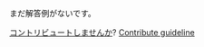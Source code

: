 
まだ解答例がないです。

[コントリビュートしませんか](https://github.com/BFEdev/BFE.dev-solutions/blob/main/problem/highlight-keywords-in-html-string_ja.md)?  [Contribute guideline](https://github.com/BFEdev/BFE.dev-solutions#how-to-contribute)
